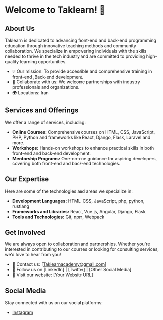 # Welcome to Taklearn! 🌟

## About Us
Taklearn is dedicated to advancing front-end and back-end programming education through innovative teaching methods and community collaboration. We specialize in empowering individuals with the skills needed to thrive in the tech industry and are committed to providing high-quality learning opportunities.

- 💡 Our mission: To provide accessible and comprehensive training in front-end ,Back-end development.
- 👥 Collaborate with us: We welcome partnerships with industry professionals and organizations.
- 🌍 Locations: Iran

## Services and Offerings
We offer a range of services, including:

- **Online Courses:** Comprehensive courses on HTML, CSS, JavaScript, PHP, Python and frameworks like React, Django, Flask, Laravel and more.
- **Workshops:** Hands-on workshops to enhance practical skills in both front-end and back-end development.
- **Mentorship Programs:** One-on-one guidance for aspiring developers, covering both front-end and back-end technologies.


## Our Expertise
Here are some of the technologies and areas we specialize in:

- **Development Languages:** HTML, CSS, JavaScript, php, python, rustlang
- **Frameworks and Libraries:** React, Vue.js, Angular, Django, Flask
- **Tools and Technologies:** Git, npm, Webpack

## Get Involved
We are always open to collaboration and partnerships. Whether you're interested in contributing to our courses or looking for consulting services, we’d love to hear from you!

- 📧 Contact us: [Taklearnacademy@gmail.com]
- 💼 Follow us on [LinkedIn] | [Twitter] | [Other Social Media]
- 🔗 Visit our website: [Your Website URL]

## Social Media
Stay connected with us on our social platforms:

- [Instagram](https://www.instagram.com/taklearn?igsh=cmNpdjNyamoxbDFj)
